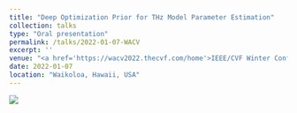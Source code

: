 ```yaml
---
title: "Deep Optimization Prior for THz Model Parameter Estimation"
collection: talks
type: "Oral presentation"
permalink: /talks/2022-01-07-WACV
excerpt: ''
venue: "<a href='https://wacv2022.thecvf.com/home'>IEEE/CVF Winter Conference on Applications of Computer Vision (WACV)</a>"
date: 2022-01-07
location: "Waikoloa, Hawaii, USA"
---
```


[![](https://img.youtube.com/vi/6JP-q5C9E_4/0.jpg)](https://www.youtube.com/watch?v=6JP-q5C9E_4)